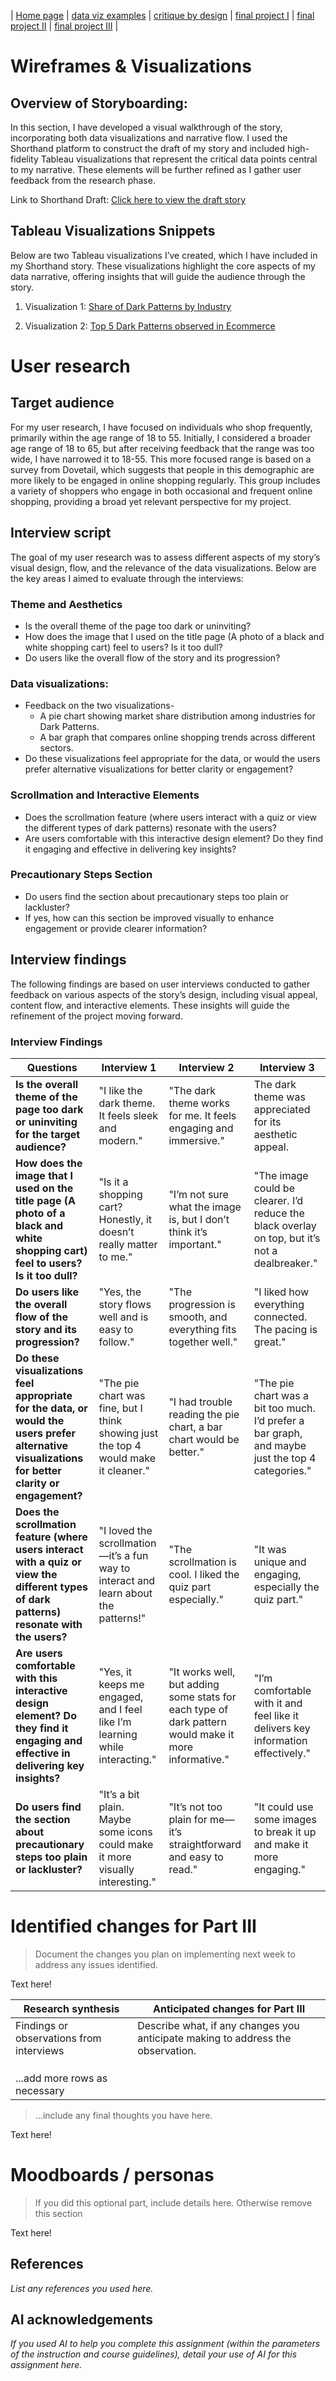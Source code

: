 | [Home page](https://rutuja2197.github.io/rutuja-dataviz-portfolio/) | [data viz examples](dataviz-examples.md) | [critique by design](critique-by-design.md) | [final project I](final-project-part-one.md) | [final project II](final-project-part-two.md) | [final project III](final-project-part-three.md) |

# Wireframes & Visualizations

## Overview of Storyboarding:
In this section, I have developed a visual walkthrough of the story, incorporating both data visualizations and narrative flow. I used the Shorthand platform to construct the draft of my story and included high-fidelity Tableau visualizations that represent the critical data points central to my narrative. These elements will be further refined as I gather user feedback from the research phase.

Link to Shorthand Draft: [Click here to view the draft story](https://preview.shorthand.com/7YCQd0mqP6znayqp)

## Tableau Visualizations Snippets
Below are two Tableau visualizations I’ve created, which I have included in my Shorthand story. These visualizations highlight the core aspects of my data narrative, offering insights that will guide the audience through the story.

1. Visualization 1: [Share of Dark Patterns by Industry](https://public.tableau.com/views/DarkPatternsacrossIndustries/ShareofDarkPatternsbyIndustry?:language=en-US&:sid=&:redirect=auth&:display_count=n&:origin=viz_share_link)



2. Visualization 2: [Top 5 Dark Patterns observed in Ecommerce](https://public.tableau.com/views/Ecommerce_Darkpatterns/Top5DarkPatternsobservedinEcommerce?:language=en-US&:sid=&:redirect=auth&:display_count=n&:origin=viz_share_link)

# User research 

## Target audience
For my user research, I have focused on individuals who shop frequently, primarily within the age range of 18 to 55. Initially, I considered a broader age range of 18 to 65, but after receiving feedback that the range was too wide, I have narrowed it to 18-55. This more focused range is based on a survey from Dovetail, which suggests that people in this demographic are more likely to be engaged in online shopping regularly. This group includes a variety of shoppers who engage in both occasional and frequent online shopping, providing a broad yet relevant perspective for my project.

## Interview script
The goal of my user research was to assess different aspects of my story’s visual design, flow, and the relevance of the data visualizations. Below are the key areas I aimed to evaluate through the interviews:
### Theme and Aesthetics
- Is the overall theme of the page too dark or uninviting?
- How does the image that I used on the title page (A photo of a black and white shopping cart) feel to users? Is it too dull?
- Do users like the overall flow of the story and its progression?

### Data visualizations:
- Feedback on the two visualizations-
  - A pie chart showing market share distribution among industries for Dark Patterns.
  - A bar graph that compares online shopping trends across different sectors.
- Do these visualizations feel appropriate for the data, or would the users prefer alternative visualizations for better clarity or engagement?

### Scrollmation and Interactive Elements
- Does the scrollmation feature (where users interact with a quiz or view the different types of dark patterns) resonate with the users?
- Are users comfortable with this interactive design element? Do they find it engaging and effective in delivering key insights?

### Precautionary Steps Section
- Do users find the section about precautionary steps too plain or lackluster?
- If yes, how can this section be improved visually to enhance engagement or provide clearer information?

## Interview findings
The following findings are based on user interviews conducted to gather feedback on various aspects of the story’s design, including visual appeal, content flow, and interactive elements. These insights will guide the refinement of the project moving forward.

### Interview Findings

| **Questions**                                                            | **Interview 1**                                                    | **Interview 2**                                                    | **Interview 3**                                                    |
|-------------------------------------------------------------------------|-------------------------------------------------------------------|-------------------------------------------------------------------|-------------------------------------------------------------------|
| **Is the overall theme of the page too dark or uninviting for the target audience?** | "I like the dark theme. It feels sleek and modern."                 | "The dark theme works for me. It feels engaging and immersive."    | The dark theme was appreciated for its aesthetic appeal.           |
| **How does the image that I used on the title page (A photo of a black and white shopping cart) feel to users? Is it too dull?** | "Is it a shopping cart? Honestly, it doesn’t really matter to me." | "I’m not sure what the image is, but I don’t think it’s important." | "The image could be clearer. I’d reduce the black overlay on top, but it’s not a dealbreaker." |
| **Do users like the overall flow of the story and its progression?**   | "Yes, the story flows well and is easy to follow."                 | "The progression is smooth, and everything fits together well."    | "I liked how everything connected. The pacing is great."           |
| **Do these visualizations feel appropriate for the data, or would the users prefer alternative visualizations for better clarity or engagement?** | "The pie chart was fine, but I think showing just the top 4 would make it cleaner." | "I had trouble reading the pie chart, a bar chart would be better." | "The pie chart was a bit too much. I’d prefer a bar graph, and maybe just the top 4 categories." |
| **Does the scrollmation feature (where users interact with a quiz or view the different types of dark patterns) resonate with the users?** | "I loved the scrollmation—it’s a fun way to interact and learn about the patterns!" | "The scrollmation is cool. I liked the quiz part especially."     | "It was unique and engaging, especially the quiz part."            |
| **Are users comfortable with this interactive design element? Do they find it engaging and effective in delivering key insights?** | "Yes, it keeps me engaged, and I feel like I’m learning while interacting." | "It works well, but adding some stats for each type of dark pattern would make it more informative." | "I’m comfortable with it and feel like it delivers key information effectively." |
| **Do users find the section about precautionary steps too plain or lackluster?** | "It’s a bit plain. Maybe some icons could make it more visually interesting." | "It’s not too plain for me—it’s straightforward and easy to read." | "It could use some images to break it up and make it more engaging." |


# Identified changes for Part III
> Document the changes you plan on implementing next week to address any issues identified.  

Text here!

| Research synthesis                       | Anticipated changes for Part III                                                |
|------------------------------------------|---------------------------------------------------------------------------------|
| Findings or observations from interviews | Describe what, if any changes you anticipate making to address the observation. |
|                                          |                                                                                 |
|                                          |                                                                                 |
|                                          |                                                                                 |
| ...add more rows as necessary            |                                                                                 |

> ...include any final thoughts you have here. 

Text here!

# Moodboards / personas
> If you did this optional part, include details here.  Otherwise remove this section

Text here!

## References
_List any references you used here._

## AI acknowledgements
_If you used AI to help you complete this assignment (within the parameters of the instruction and course guidelines), detail your use of AI for this assignment here._

